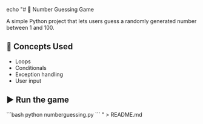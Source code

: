 echo "# 🎯 Number Guessing Game

A simple Python project that lets users guess a randomly generated number between 1 and 100.

## 🧠 Concepts Used
- Loops
- Conditionals
- Exception handling
- User input

## ▶️ Run the game
\`\`\`bash
python numberguessing.py
\`\`\`
" > README.md

